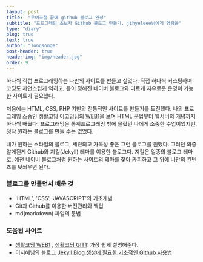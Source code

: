 ```yaml
---
layout: post
title:  "우여곡절 끝에 github 블로그 완성"
subtitle: "프로그래밍 초보자 Github 블로그 만들기. jihyeleee님에게 영광을"
type: "diary"
blog: true
text: true
author: "Tongsonge"
post-header: true
header-img: "img/header.jpg"
order: 9
---
```

하나씩 직접 프로그래밍하는 나만의 사이트를 만들고 싶었다. 직접 하나씩 커스팅하며 코딩도 자연스럽게 익히고, 틀이 정해진 네이버 블로그와 다르게 자유로운 운영이 가능한 사이트가 필요했다.

처음에는 HTML, CSS, PHP 기반의 전통적인 사이트를 만들기를 도전했다. 나의 프로그래밍 스승인 생활코딩 이고잉님의 [WEB1](https://opentutorials.org/course/3083)을 보며 HTML 문법부터 웹서버의 개념까지 하나씩 배웠다. 프로그래밍은 통계프로그래밍 밖에 몰랐던 나에게 소중한 수업이었지만, 정작 원하는 블로그를 만들 수는 없었다.

내가 원하는 스타일의 블로그, 세련되고 가독성 좋은 그런 블로그를 원했다.
그러던 와중 알게된게 Github와 지킬(Jekyll) 테마를 이용한 블로그다.
지킬은 일종의 블로그 테마로, 예전 네이버 블로그처럼 원하는 사이트의 테마를 찾아 카피하고 그 위에 나만의 컨텐츠를 덧씌우면 된다.

### 블로그를 만들면서 배운 것
- 'HTML', 'CSS', 'JAVASCRIPT'의 기초개념
- Git과 Github를 이용한 버전관리와 백업
- md(markdown) 파일의 문법

### 도움된 사이트
- [생활코딩 WEB1](https://opentutorials.org/course/3083) , [생활코딩 GIT1](https://opentutorials.org/course/3837/): 가장 쉽게 설명해준다.
- 이지혜님의 블로그 [Jekyll Blog 생성에 필요한 기초적인 Github 사용법](http://jihyeleee.com/blog/second-designer-can-make-jekyll-blog/)
